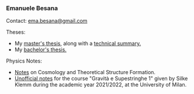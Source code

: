 ### Emanuele Besana

Contact: ema.besana@gmail.com

Theses:

<ul>
  <li>My <a href="Tesi_Besana.pdf" class="image fit">master's thesis</a>, along with a <a href="Detailed_Summary.pdf">technical summary.</a></li>
  <li>My <a href="tesi_Besana_BS.pdf" class="image fit">bachelor's thesis.</a></li>
</ul>

Physics Notes:

<ul>
  <li><a href="CosmologyNotes_FinalTOTAL.pdf" class="image fit">Notes</a> on Cosmology and Theoretical Structure Formation.</li>
  <li><a href="G_S.pdf" class="image fit">Unofficial notes</a> for the course "Gravità e Supestringhe 1" given by Silke Klemm during the academic year 2021/2022, at the University of Milan.</li>
</ul>

